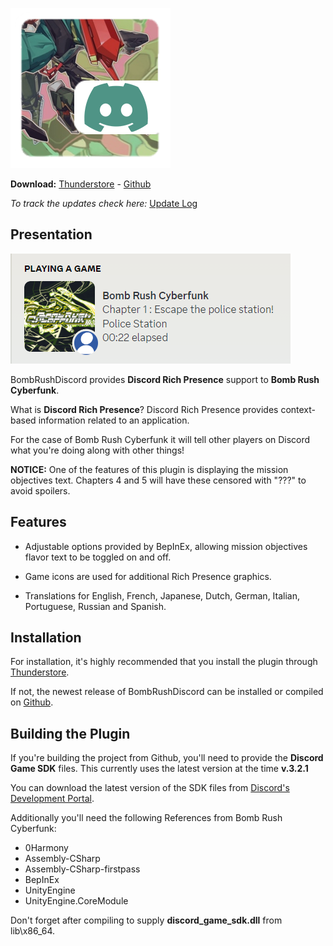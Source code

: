 ![BombRushDiscord](/.github/IMAGES/icon.png?raw=true "Bomb Rush Discord")

**Download:** [Thunderstore](https://thunderstore.io/c/bomb-rush-cyberfunk/p/Koenji/BombRushDiscord/) - [Github](https://github.com/koenjicode/BombRushDiscord/releases)

_To track the updates check here:_ [Update Log](https://github.com/koenjicode/BombRushDiscord/blob/main/UPDATE.md)

## Presentation

![English Text From BombRushDiscord](/.github/IMAGES/image1.png?raw=true)

BombRushDiscord provides **Discord Rich Presence** support to **Bomb Rush Cyberfunk**.

What is **Discord Rich Presence**? Discord Rich Presence provides context-based information related to an application.

For the case of Bomb Rush Cyberfunk it will tell other players on Discord what you're doing along with other things!

**NOTICE:** One of the features of this plugin is displaying the mission objectives text. Chapters 4 and 5 will have these censored with "???" to avoid spoilers.

## Features

* Adjustable options provided by BepInEx, allowing mission objectives flavor text to be toggled on and off.

* Game icons are used for additional Rich Presence graphics.

* Translations for English, French, Japanese, Dutch, German, Italian, Portuguese, Russian and Spanish.

## Installation

For installation, it's highly recommended that you install the plugin through [Thunderstore](https://thunderstore.io/c/bomb-rush-cyberfunk/p/Koenji/BombRushDiscord/).

If not, the newest release of BombRushDiscord can be installed or compiled on [Github](https://github.com/koenjicode/BombRushDiscord/releases).

## Building the Plugin

If you're building the project from Github, you'll need to provide the **Discord Game SDK** files. This currently uses the latest version at the time **v.3.2.1**

You can download the latest version of the SDK files from [Discord's Development Portal](https://discord.com/developers/docs/game-sdk/sdk-starter-guide).

Additionally you'll need the following References from Bomb Rush Cyberfunk:

* 0Harmony
* Assembly-CSharp
* Assembly-CSharp-firstpass
* BepInEx
* UnityEngine
* UnityEngine.CoreModule

Don't forget after compiling to supply **discord_game_sdk.dll** from lib\x86_64.
